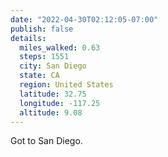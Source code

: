 ```yaml
---
date: "2022-04-30T02:12:05-07:00"
publish: false
details:
  miles_walked: 0.63
  steps: 1551
  city: San Diego
  state: CA
  region: United States
  latitude: 32.75
  longitude: -117.25
  altitude: 9.08
---
```


Got to San Diego.
